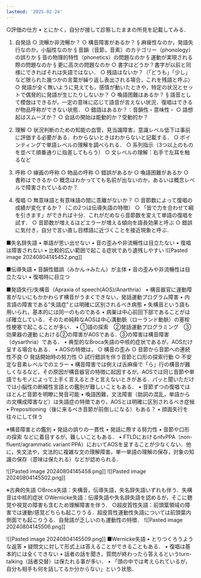 ```yaml
---
lastmod: '2025-02-24'
---
```

○評価の仕方
	• とにかく，自分が接して診察したままの所見を記載してみる．

1. 自発話
	○ 流暢か非流暢か？
	○ 構音障害があるか？
		§ 麻痺性なのか，発語失行なのか，小脳性なのか
		§ 音韻（音節，音素）のカテゴリー（phonology）の誤りか
		§ 音の物理的特性（phonetics）の問題なのか
		§ 運動が実現される際の問題なのか
		§ 更に高次の問題なのか
	○ 書字はどうか？書字が以前と同様にできればそれは失語ではない．
	○ 残語はないか？（「どうも」「少し」など限られた幾つかの言葉が繰り返し表出される場合，これを残語と呼ぶ）
	○ 発語が全く無いように見えても，感情が動いたときや，特定の状況とセットで偶発的に発語が生じたりしないか？
	○ 喚語困難はあるか？
		§ 語音として模倣はできるが，一定の意味に応じて語音が言えない状況．復唱はできるが物品呼称ができない状態．
	○ 錯語はあるか？：音韻性・意味性・
	○ 語想起はスムーズか？
	○ 会話の開始は能動的か？受動的か？

2. 理解
	○ 状況判断のための知能の血管，見当識障害，意識レベル低下は事前に評価する必要がある．わからないときはわからないと記載する．
	○ ポインティングで単語レベルの理解を調べられる．
	○ 系列指示（3つ以上のものを並べて順番通りに指差してもらう）
	○ 文レベルの理解：右手で左耳を触るなど

3. 呼称
	○ 線画の呼称
	○ 物品の呼称
	○ 錯誤があるか
	○ 喚語困難があるか
	○ 書称はできるか
	○ 概念はわかってても名前が出ないのか，あるいは概念レベルで障害されているのか？

4. 復唱
	○ 無意味語と有意味語の間に乖離がないか？
	○ 音節数によって復唱の成績が変化するか？（この2つは伝導失語の特徴）
	○ 「皆で力を合わせて綱を引きます」ができれば十分．これがだめなら音節数を変えて単語の復唱を試す．
	○ 音節数が増えるほどエラーが増える傾向を語長効果と呼ぶ
	○ 錯誤に気付き，自分で言い直し目標語に近づくことを接近現象と呼ぶ．
	





■失名辞失語
	• 単語が思い出せない
	• 音の歪みや非流暢性は目立たない
	• 復唱は障害されない
	• 比較的広い範囲で起こる症状であり遺残しやすい
![[Pasted image 20240804145452.png]]

■伝導失語
	• 音韻性錯誤（みかん→みたん）が主体
	• 音の歪みや非流暢性は目立たない
	• 復唱時に目立つ

■発語失行/失構音（Apraxia of speech(AOS)/Anarthria）
	• 構音器官に運動障害がないにもかかわらず構音がうまくできない，発話運動プログラム障害
	• 内言語の障害である"失語症"とは明確に区別されるべき病態
	• 失構音という語も用いられ，基本的には同一のものである
	• 病巣は中心前回下部であることがほぼ確立している．そのため純粋なAOSは中心溝動脈（ローランド動脈）の塞栓性梗塞で起こることが多い．
	• ①語の探索　②発話運動プログラミング　③効果器の運動
	における②の障害がAOSである．③の障害は構音障害（dysarthria）である．
	• 典型的なBroca失語の中核的症状であるが，AOSだけ呈する場合もある．
	• AOSの特徴は，
		○ 構音の歪み
		○ 音節から音節への連続性不良
		○ 発話開始時の努力性
		○ 試行錯誤を伴う音節と口形の探索行動
		○ 不安定な音素レベルでのエラー
	• 構音障害では例えば舌麻痺で「ら」行の構音が難しくなるなど，その原因が構音器官の特徴に起因するが，AOSでは同じ音節や単語でもモノによって上手く言えるときと言えないときがある．パッと聞いただけでは小脳性の断綴性言語との鑑別が難しいこともある．
	• 音節ずつの復唱ではほとんど音節を明瞭に発音可能
	• 喚語困難，文法障害（助詞の混乱，単語からの文構成障害など）は失語症の特徴であり，AOSとは明確に区別されるべき症候
	• Prepositioning（後に来るべき音節が前倒しになる）もある？
	• 顔面失行を往々にして伴う

※構音障害との鑑別
	• 発話の誤りの一貫性
	• 発話に際する努力性
	• 音節や口形の探索
	などに着目するが，難しいこともある．
	• FTLDにおけるnfvPPA（non-fluent/agrammatic variant PPA）においてAOSを呈することが少なくない．他に，失文法や，文法的に複雑な文の理解障害，単一単語の理解の保存，対象の知識の保存（意味は保たれる）などが認められる．
	
![[Pasted image 20240804145458.png]]
![[Pasted image 20240804145502.png]]


※古典的失語
○Broca失語：失構音，伝導失語，失名辞失語いずれも伴う．失構音は中核的症状
○Wernicke失語：伝導失語や失名辞失語を認めるが，そこに聴覚や視覚の障害も含むため理解障害を伴う．
○超皮質性失語：前頭葉領域の障害では運動/感覚どちらも起こりうる．超皮質性運動性失語については前頭葉内側面でも起こりうる．自発語が乏しいのも運動性の特徴．
![[Pasted image 20240804145506.png]]

![[Pasted image 20240804145509.png]]
■Wernicke失語
	• とりつくろうような返答
	• 疑問文に対して形式上は答えることができることもある．
	• 復唱は基本的には全くできない
	• 話者の話を聞き，質問が終わったら答えるというturn-talking（話者交替）は保たれる事が多い．
	• 「頭の中では考えられているが，自分も相手も何を話してるか分からない」という状態．
